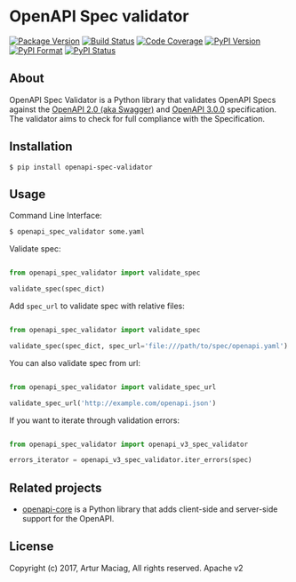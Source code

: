 # OpenAPI Spec validator

[![Package Version](https://img.shields.io/pypi/v/openapi-spec-validator.svg)](https://pypi.python.org/pypi/openapi-spec-validator)
[![Build Status](https://travis-ci.org/p1c2u/openapi-spec-validator.svg?branch=master)](https://travis-ci.org/p1c2u/openapi-spec-validator)
[![Code Coverage](https://img.shields.io/codecov/c/github/p1c2u/openapi-spec-validator/master.svg?style=flat)](https://codecov.io/github/p1c2u/openapi-spec-validator?branch=master)
[![PyPI Version](https://img.shields.io/pypi/pyversions/openapi-spec-validator.svg)](https://pypi.python.org/pypi/openapi-spec-validator)
[![PyPI Format](https://img.shields.io/pypi/format/openapi-spec-validator.svg)](https://pypi.python.org/pypi/openapi-spec-validator)
[![PyPI Status](https://img.shields.io/pypi/status/openapi-spec-validator.svg)](https://pypi.python.org/pypi/openapi-spec-validator)

## About

OpenAPI Spec Validator is a Python library that validates OpenAPI Specs against the [OpenAPI 2.0 (aka Swagger)](https://github.com/OAI/OpenAPI-Specification/blob/master/versions/2.0.md) and [OpenAPI 3.0.0](https://github.com/OAI/OpenAPI-Specification/blob/master/versions/3.0.0.md) specification. The validator aims to check for full compliance with the Specification.

## Installation

    $ pip install openapi-spec-validator

## Usage

Command Line Interface:

```bash
$ openapi_spec_validator some.yaml
```

Validate spec:

```python

from openapi_spec_validator import validate_spec

validate_spec(spec_dict)
```

Add `spec_url` to validate spec with relative files:

```python

from openapi_spec_validator import validate_spec

validate_spec(spec_dict, spec_url='file:///path/to/spec/openapi.yaml')
```

You can also validate spec from url:

```python

from openapi_spec_validator import validate_spec_url

validate_spec_url('http://example.com/openapi.json')
```

If you want to iterate through validation errors:

```python

from openapi_spec_validator import openapi_v3_spec_validator

errors_iterator = openapi_v3_spec_validator.iter_errors(spec)
```

## Related projects

* [openapi-core](https://github.com/p1c2u/openapi-core) is a Python library that adds client-side and server-side support for the OpenAPI.

## License

Copyright (c) 2017, Artur Maciag, All rights reserved.
Apache v2
